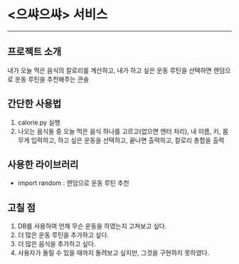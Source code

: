 # <으쌰으쌰> 서비스

---

## 프로젝트 소개
내가 오늘 먹은 음식의 칼로리를 계산하고, 내가 하고 싶은 운동 루틴을 선택하면 랜덤으로 운동 루틴을 추천해주는 콘솔

## 간단한 사용법
1. calorie.py 실행
2. 나오는 음식들 중 오늘 먹은 음식 하나를 고르고(없으면 엔터 처리), 내 이름, 키, 몸무게 입력하고, 하고 싶은 운동을 선택하고, 끝나면 출력하고, 칼로리 총합을 출력

## 사용한 라이브러리
- import random : 랜덤으로 운동 루틴 추천

## 고칠 점
1. DB를 사용하여 언제 무슨 운동을 하였는지 고쳐보고 싶다.
2. 더 많은 운동 루틴을 추가하고 싶다.
3. 더 많은 음식을 추가하고 싶다.
4. 사용자가 돌릴 수 있을 때까지 돌려보고 싶지만, 그것을 구현하지 못하였다.
